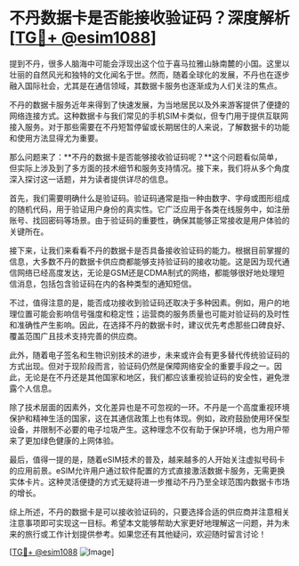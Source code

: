 # 不丹数据卡是否能接收验证码？深度解析[[TG💪+ @esim1088](https://t.me/s/esim1088)]

提到不丹，很多人脑海中可能会浮现出这个位于喜马拉雅山脉南麓的小国。这里以壮丽的自然风光和独特的文化闻名于世。然而，随着全球化的发展，不丹也在逐步融入国际社会，尤其是在通信领域，其数据卡服务也逐渐成为人们关注的焦点。

不丹的数据卡服务近年来得到了快速发展，为当地居民以及外来游客提供了便捷的网络连接方式。这种数据卡与我们常见的手机SIM卡类似，但专门用于提供互联网接入服务。对于那些需要在不丹短暂停留或长期居住的人来说，了解数据卡的功能和使用方法显得尤为重要。

那么问题来了：**不丹的数据卡是否能够接收验证码呢？**这个问题看似简单，但实际上涉及到了多方面的技术细节和服务支持情况。接下来，我们将从多个角度深入探讨这一话题，并为读者提供详尽的信息。

首先，我们需要明确什么是验证码。验证码通常是指一种由数字、字母或图形组成的随机代码，用于验证用户身份的真实性。它广泛应用于各类在线服务中，如注册账号、找回密码等场景。由于验证码的重要性，确保其能够正常接收是用户体验的关键所在。

接下来，让我们来看看不丹的数据卡是否具备接收验证码的能力。根据目前掌握的信息，大多数不丹的数据卡供应商都能够支持验证码的接收功能。这是因为现代通信网络已经高度发达，无论是GSM还是CDMA制式的网络，都能够很好地处理短信消息，包括包含验证码在内的各种类型的通知短信。

不过，值得注意的是，能否成功接收到验证码还取决于多种因素。例如，用户的地理位置可能会影响信号强度和稳定性；运营商的服务质量也可能对验证码的及时性和准确性产生影响。因此，在选择不丹的数据卡时，建议优先考虑那些口碑良好、覆盖范围广且技术支持完善的供应商。

此外，随着电子签名和生物识别技术的进步，未来或许会有更多替代传统验证码的方式出现。但对于现阶段而言，验证码仍然是保障网络安全的重要手段之一。因此，无论是在不丹还是其他国家和地区，我们都应该重视验证码的安全性，避免泄露个人信息。

除了技术层面的因素外，文化差异也是不可忽视的一环。不丹是一个高度重视环境保护和精神生活的国家，这在其通信政策上也有体现。例如，政府鼓励使用环保型设备，并限制不必要的电子垃圾产生。这种理念不仅有助于保护环境，也为用户带来了更加绿色健康的上网体验。

最后，值得一提的是，随着eSIM技术的普及，越来越多的人开始关注虚拟号码卡的应用前景。eSIM允许用户通过软件配置的方式直接激活数据卡服务，无需更换实体卡片。这种灵活便捷的方式无疑将进一步推动不丹乃至全球范围内数据卡市场的增长。

综上所述，不丹的数据卡是可以接收验证码的，只要选择合适的供应商并注意相关注意事项即可实现这一目标。希望本文能够帮助大家更好地理解这一问题，并为未来的旅行或工作计划提供参考。如果您还有其他疑问，欢迎随时留言讨论！

[[TG💪+ @esim1088](https://t.me/s/esim1088) ![Image](https://i.postimg.cc/4NQfJmqS/Snipaste-2025-05-13-00-14-12.png)]